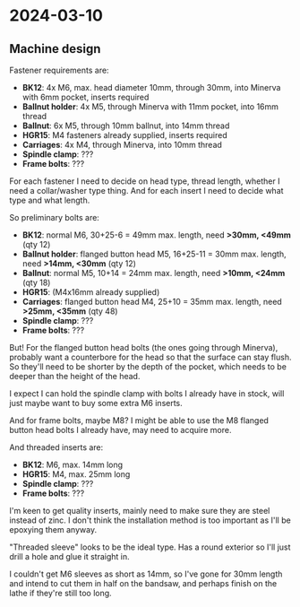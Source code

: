 # 2024-03-10

## Machine design

Fastener requirements are:

 * **BK12**: 4x M6, max. head diameter 10mm, through 30mm, into Minerva with 6mm pocket, inserts required
 * **Ballnut holder**: 4x M5, through Minerva with 11mm pocket, into 16mm thread
 * **Ballnut**: 6x M5, through 10mm ballnut, into 14mm thread
 * **HGR15**: M4 fasteners already supplied, inserts required
 * **Carriages**: 4x M4, through Minerva, into 10mm thread
 * **Spindle clamp**: ???
 * **Frame bolts**: ???

For each fastener I need to decide on head type, thread length, whether I need a collar/washer type thing.
And for each insert I need to decide what type and what length.

So preliminary bolts are:

 * **BK12**: normal M6, 30+25-6 = 49mm max. length, need **>30mm, <49mm** (qty 12)
 * **Ballnut holder**: flanged button head M5, 16+25-11 = 30mm max. length, need **>14mm, <30mm** (qty 12)
 * **Ballnut**: normal M5, 10+14 = 24mm max. length, need **>10mm, <24mm** (qty 18)
 * **HGR15**: (M4x16mm already supplied)
 * **Carriages**: flanged button head M4, 25+10 = 35mm max. length, need **>25mm, <35mm** (qty 48)
 * **Spindle clamp**: ???
 * **Frame bolts**: ???

But! For the flanged button head bolts (the ones going through Minerva),
probably want a counterbore for the head so that the
surface can stay flush. So they'll need to be shorter by the depth of the pocket, which needs to be deeper than
the height of the head.

I expect I can hold the spindle clamp with bolts I already have in stock, will just maybe want to buy
some extra M6 inserts.

And for frame bolts, maybe M8? I might be able to use the M8 flanged button head bolts I already have,
may need to acquire more.

And threaded inserts are:

 * **BK12**: M6, max. 14mm long
 * **HGR15**: M4, max. 25mm long
 * **Spindle clamp**: ???
 * **Frame bolts**: ???

I'm keen to get quality inserts, mainly need to make sure they are steel instead of zinc. I don't think the
installation method is too important as I'll be epoxying them anyway.

"Threaded sleeve" looks to be the ideal type. Has a round exterior so I'll just drill a hole and glue it straight
in.

I couldn't get M6 sleeves as short as 14mm, so I've gone for 30mm length and intend to cut them in half on
the bandsaw, and perhaps finish on the lathe if they're still too long.
